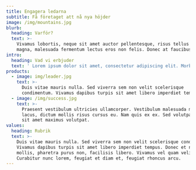 ```yaml
---
title: Engagera ledarna
subtitle: Få företaget att nå nya höjder
image: /img/mountains.jpg
blurb:
  heading: Varför?
  text: >-
    Vivamus lobortis, neque sit amet auctor pellentesque, risus tellus ornare
    magna, malesuada fermentum lectus eros non felis. Donec at faucibus arcu.
intro:
  heading: Vad vi erbjuder
  text: ' Lorem ipsum dolor sit amet, consectetur adipiscing elit. Morbi ac varius nunc. Curabitur ac urna augue. Vestibulum porttitor fermentum eros quis dictum. Pellentesque volutpat facilisis nisi, nec tempor tellus facilisis ut. Curabitur ut turpis in nunc elementum accumsan eu in felis.'
products:
  - image: img/leader.jpg
    text: >-
      Duis vitae mauris nulla. Sed viverra sem non velit scelerisque
      condimentum. Vivamus dapibus turpis sit amet libero imperdiet tempus. 
  - image: /img/success.jpg
    text: >-
      Praesent vestibulum ultricies ullamcorper. Vestibulum malesuada mauris
      lacus, dictum mollis risus cursus eu. Nam quis ex ex. Sed volutpat augue
      sit amet maximus volutpat.
values:
  heading: Rubrik
  text: >-
    Duis vitae mauris nulla. Sed viverra sem non velit scelerisque condimentum.
    Vivamus dapibus turpis sit amet libero imperdiet tempus. Donec et nunc
    mollis, pharetra purus non, facilisis libero. Vivamus vel quam velit.
    Curabitur nunc lorem, feugiat et diam et, feugiat rhoncus arcu.
---
```


